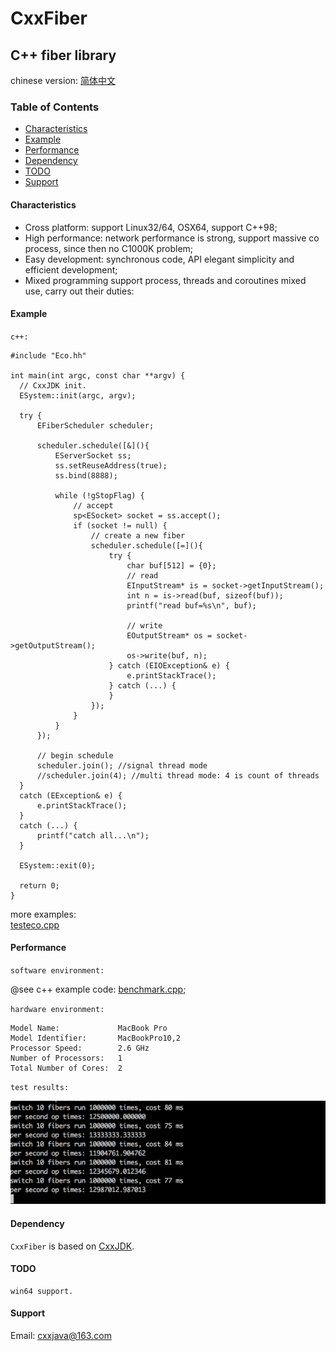 # CxxFiber

## C++ fiber library



chinese version: [简体中文](README.zh_cn.md)



### Table of Contents
  - [Characteristics](#characteristics)
  - [Example](#example)
  - [Performance](#performance)
  - [Dependency](#dependency)
  - [TODO](#todo)
  - [Support](#support)

#### Characteristics
* Cross platform: support Linux32/64, OSX64, support C++98;
* High performance: network performance is strong, support massive co process, since then no C1000K problem;
* Easy development: synchronous code, API elegant simplicity and efficient development;
* Mixed programming support process, threads and coroutines mixed use, carry out their duties: 

#### Example
  `c++:`

  ```
  #include "Eco.hh"
  
  int main(int argc, const char **argv) {
    // CxxJDK init.
    ESystem::init(argc, argv);
        
    try {
		EFiberScheduler scheduler;
		
		scheduler.schedule([&](){
			EServerSocket ss;
			ss.setReuseAddress(true);
			ss.bind(8888);

			while (!gStopFlag) {
				// accept
				sp<ESocket> socket = ss.accept();
				if (socket != null) {
					// create a new fiber
					scheduler.schedule([=](){
						try {
							char buf[512] = {0};
							// read
							EInputStream* is = socket->getInputStream();
							int n = is->read(buf, sizeof(buf));
							printf("read buf=%s\n", buf);

							// write
							EOutputStream* os = socket->getOutputStream();
							os->write(buf, n);
						} catch (EIOException& e) {
							e.printStackTrace();
						} catch (...) {
						}
					});
				}
			}
		});

		// begin schedule
		scheduler.join(); //signal thread mode
		//scheduler.join(4); //multi thread mode: 4 is count of threads
	}
	catch (EException& e) {
		e.printStackTrace();
	}
	catch (...) {
		printf("catch all...\n");
	}
    
    ESystem::exit(0);
    
    return 0;
  }
  
  ```

more examples:  
[testeco.cpp](test/testeco.cpp)  

#### Performance
`software environment:`

@see c++ example code: [benchmark.cpp](test/benchmark.cpp);


`hardware environment:`

```
Model Name:				MacBook Pro
Model Identifier:		MacBookPro10,2
Processor Speed:		2.6 GHz
Number of Processors:	1
Total Number of Cores:	2
```
`test results:`

![benchmark](img/benchmark.gif)

#### Dependency
`CxxFiber` is based on [CxxJDK](https://github.com/cxxjava/cxxjdk).  

#### TODO
    win64 support.

#### Support
Email: [cxxjava@163.com](mailto:cxxjava@163.com)

